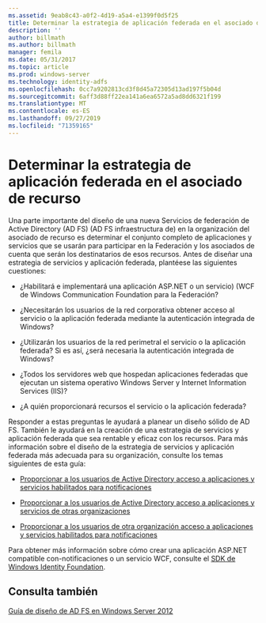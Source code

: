 ```yaml
---
ms.assetid: 9eab8c43-a0f2-4d19-a5a4-e1399f0d5f25
title: Determinar la estrategia de aplicación federada en el asociado de recurso
description: ''
author: billmath
ms.author: billmath
manager: femila
ms.date: 05/31/2017
ms.topic: article
ms.prod: windows-server
ms.technology: identity-adfs
ms.openlocfilehash: 0cc7a9202813cd3f8d45a72305d13ad197f5b04d
ms.sourcegitcommit: 6aff3d88ff22ea141a6ea6572a5ad8dd6321f199
ms.translationtype: MT
ms.contentlocale: es-ES
ms.lasthandoff: 09/27/2019
ms.locfileid: "71359165"
---
```

# <a name="determine-your-federated-application-strategy-in-the-resource-partner"></a>Determinar la estrategia de aplicación federada en el asociado de recurso

Una parte importante del diseño de una nueva Servicios de federación de Active Directory (AD FS) \(AD FS infraestructura de\) en la organización del asociado de recurso es determinar el conjunto completo de aplicaciones y servicios que se usarán para participar en la Federación y los asociados de cuenta que serán los destinatarios de esos recursos. Antes de diseñar una estrategia de servicios y aplicación federada, plantéese las siguientes cuestiones:  
  
-   ¿Habilitará e implementará una aplicación ASP.NET o un servicio\) \(WCF de Windows Communication Foundation para la Federación?  
  
-   ¿Necesitarán los usuarios de la red corporativa obtener acceso al servicio o la aplicación federada mediante la autenticación integrada de Windows?  
  
-   ¿Utilizarán los usuarios de la red perimetral el servicio o la aplicación federada? Si es así, ¿será necesaria la autenticación integrada de Windows?  
  
-   ¿Todos los servidores web que hospedan aplicaciones federadas que ejecutan un sistema operativo Windows Server y Internet Information Services \(IIS\)?  
  
-   ¿A quién proporcionará recursos el servicio o la aplicación federada?  
  
Responder a estas preguntas le ayudará a planear un diseño sólido de AD FS. También le ayudará en la creación de una estrategia de servicios y aplicación federada que sea rentable y eficaz con los recursos. Para más información sobre el diseño de la estrategia de servicios y aplicación federada más adecuada para su organización, consulte los temas siguientes de esta guía:  
  
-   [Proporcionar a los usuarios de Active Directory acceso a aplicaciones y servicios habilitados para notificaciones](Provide-Your-Active-Directory-Users-Access-to-Your-Claims-Aware-Applications-and-Services.md)  
  
-   [Proporcionar a los usuarios de Active Directory acceso a aplicaciones y servicios de otras organizaciones](Provide-Your-Active-Directory-Users-Access-to-the-Applications-and-Services-of-Other-Organizations.md)  
  
-   [Proporcionar a los usuarios de otra organización acceso a aplicaciones y servicios habilitados para notificaciones](Provide-Users-in-Another-Organization-Access-to-Your-Claims-Aware-Applications-and-Services.md)  
  
Para obtener más información sobre cómo crear una aplicación ASP.NET compatible con\-notificaciones o un servicio WCF, consulte el [SDK de Windows Identity Foundation](https://go.microsoft.com/fwlink/?LinkId=122266).  
  
## <a name="see-also"></a>Consulta también
[Guía de diseño de AD FS en Windows Server 2012](AD-FS-Design-Guide-in-Windows-Server-2012.md)

